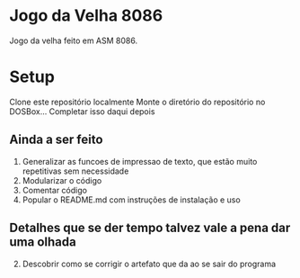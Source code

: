 # Jogo da Velha 8086
Jogo da velha feito em ASM 8086.

# Setup
Clone este repositório localmente
Monte o diretório do repositório no DOSBox...
Completar isso daqui depois

## Ainda a ser feito
1. Generalizar as funcoes de impressao de texto, que estão muito repetitivas sem necessidade
2. Modularizar o código
3. Comentar código
4. Popular o README.md com instruções de instalação e uso

## Detalhes que se der tempo talvez vale a pena dar uma olhada
2. Descobrir como se corrigir o artefato que da ao se sair do programa